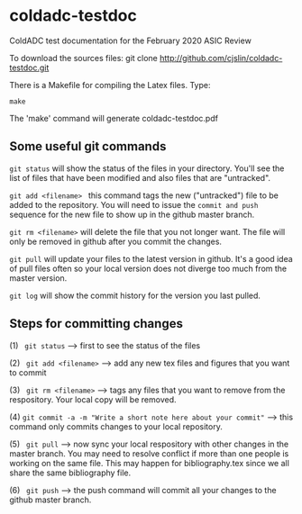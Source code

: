 # coldadc-testdoc
ColdADC test documentation for the February 2020 ASIC Review


To download the sources files:
  git clone http://github.com/cjslin/coldadc-testdoc.git



There is a Makefile for compiling the Latex files. Type:
``` 
make
```
The 'make' command will generate coldadc-testdoc.pdf

## Some useful git commands

```git status``` will show the status of the files in your directory. You'll see the list of files that have been modified and also files that are "untracked".

```git add <filename> ``` this command tags the new ("untracked") file to be added to the repository. You will need to issue the ```commit and push``` sequence for the new file to show up in the github master branch.

```git rm <filename>``` will delete the file that you not longer want. The file will only be removed in github after you commit the changes.

```git pull``` will update your files to the latest version in github. It's a good idea of pull files often so your local version does not diverge too much from the master version.

```git log``` will show the commit history for the version you last pulled.

## Steps for committing changes
(1) ``` git status```  --> first to see the status of the files

(2) ``` git add <filename>``` --> add any new tex files and figures that you want to commit

(3) ``` git rm <filename>``` --> tags any files that you want to remove from the respository. Your local copy will be removed.

(4) ``` git commit -a -m "Write a short note here about your commit" ``` --> this command only commits changes to your local repository.

(5) ``` git pull``` --> now sync your local respository with other changes in the master branch.  You may need to resolve conflict if more than one people is working on the same file. This may happen for bibliography.tex since we all share the same bibliography file.

(6) ``` git push``` --> the push command will commit all your changes to the github master branch.


